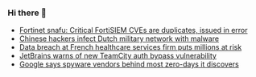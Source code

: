 ### Hi there 👋

<!--START_SECTION:feed-->
* [Fortinet snafu: Critical FortiSIEM CVEs are duplicates, issued in error](https://www.bleepingcomputer.com/news/security/fortinet-snafu-critical-fortisiem-cves-are-duplicates-issued-in-error/)
* [Chinese hackers infect Dutch military network with malware](https://www.bleepingcomputer.com/news/security/chinese-hackers-infect-dutch-military-network-with-malware/)
* [Data breach at French healthcare services firm puts millions at risk](https://www.bleepingcomputer.com/news/security/data-breach-at-french-healthcare-services-firm-puts-millions-at-risk/)
* [JetBrains warns of new TeamCity auth bypass vulnerability](https://www.bleepingcomputer.com/news/security/jetbrains-warns-of-new-teamcity-auth-bypass-vulnerability/)
* [Google says spyware vendors behind most zero-days it discovers](https://www.bleepingcomputer.com/news/security/google-says-spyware-vendors-behind-most-zero-days-it-discovers/)
<!--END_SECTION:feed-->

<!--
**frankenk/frankenk** is a ✨ _special_ ✨ repository because its `README.md` (this file) appears on your GitHub profile.

Here are some ideas to get you started:

- 🔭 I’m currently working on ...
- 🌱 I’m currently learning ...
- 👯 I’m looking to collaborate on ...
- 🤔 I’m looking for help with ...
- 💬 Ask me about ...
- 📫 How to reach me: ...
- 😄 Pronouns: ...
- ⚡ Fun fact: ...
-->



